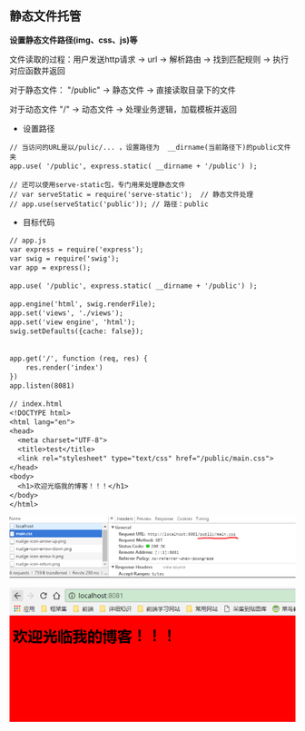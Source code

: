 ## 静态文件托管

**设置静态文件路径(img、css、js)等**

文件读取的过程：用户发送http请求 -> url -> 解析路由 -> 找到匹配规则 -> 执行对应函数并返回

对于静态文件：
"/public" -> 静态文件 -> 直接读取目录下的文件

对于动态文件
"/" -> 动态文件 -> 处理业务逻辑，加载模板并返回


* 设置路径

```
// 当访问的URL是以/pulic/... ，设置路径为  __dirname(当前路径下)的public文件夹
app.use( '/public', express.static( __dirname + '/public') );

// 还可以使用serve-static包，专门用来处理静态文件
// var serveStatic = require('serve-static');  // 静态文件处理
// app.use(serveStatic('public')); // 路径：public
```

* 目标代码

```
// app.js
var express = require('express');
var swig = require('swig');
var app = express();

app.use( '/public', express.static( __dirname + '/public') );

app.engine('html', swig.renderFile);
app.set('views', './views');
app.set('view engine', 'html');
swig.setDefaults({cache: false});


app.get('/', function (req, res) {
    res.render('index')
})
app.listen(8081)

// index.html
<!DOCTYPE html>
<html lang="en">
<head>
  <meta charset="UTF-8">
  <title>test</title>
  <link rel="stylesheet" type="text/css" href="/public/main.css">
</head>
<body>
  <h1>欢迎光临我的博客！！！</h1>
</body>
</html>
```
![](/博客管理系统/img/静态文件1.jpg)

![](/博客管理系统/img/静态文件2.jpg)


